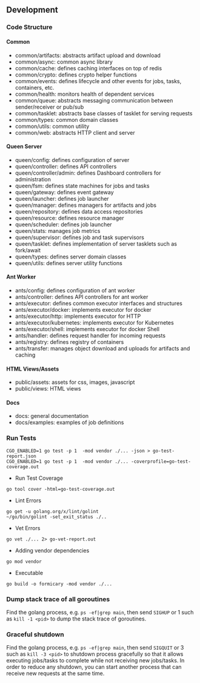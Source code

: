 ## Development

### Code Structure

#### Common
 - common/artifacts: abstracts artifact upload and download
 - common/async: common async library
 - common/cache: defines caching interfaces on top of redis 
 - common/crypto: defines crypto helper functions
 - common/events: defines lifecycle and other events for jobs, tasks, containers, etc. 
 - common/health: monitors health of dependent services
 - common/queue: abstracts messaging communication between sender/receiver or pub/sub
 - common/tasklet: abstracts base classes of tasklet for serving requests
 - common/types: common domain classes
 - common/utils: common utility
 - common/web: abstracts HTTP client and server

#### Queen Server
 - queen/config: defines configuration of server
 - queen/controller: defines API controllers
 - queen/controller/admin: defines Dashboard controllers for administration
 - queen/fsm: defines state machines for jobs and tasks
 - queen/gateway: defines event gateway
 - queen/launcher: defines job launcher
 - queen/manager: defines managers for artifacts and jobs
 - queen/repository: defines data access repositories
 - queen/resource: defines resource manager
 - queen/scheduler: defines job launcher
 - queen/stats: manages job metrics
 - queen/supervisor: defines job and task supervisors
 - queen/tasklet: defines implementation of server tasklets such as fork/await
 - queen/types: defines server domain classes
 - queen/utils: defines server utility functions

#### Ant Worker
- ants/config: defines configuration of ant worker
- ants/controller: defines API controllers for ant worker
- ants/executor: defines common executor interfaces and structures
- ants/executor/docker: implements executor for docker
- ants/executor/http: implements executor for HTTP
- ants/executor/kubernetes: implements executor for Kubernetes
- ants/executor/shell: implements executor for docker Shell
- ants/handler: defines request handler for incoming requests
- ants/registry: defines registry of containers
- ants/transfer: manages object download and uploads for artifacts and caching

#### HTML Views/Assets
 - public/assets: assets for css, images, javascript
 - public/views: HTML views

#### Docs
 - docs: general documentation
 - docs/examples: examples of job definitions

### Run Tests
```
CGO_ENABLED=1 go test -p 1  -mod vendor ./... -json > go-test-report.json
CGO_ENABLED=1 go test -p 1  -mod vendor ./... -coverprofile=go-test-coverage.out
```

- Run Test Coverage
```
go tool cover -html=go-test-coverage.out
```

- Lint Errors
```
go get -u golang.org/x/lint/golint
~/go/bin/golint -set_exit_status ./..
```

- Vet Errors
```
go vet ./... 2> go-vet-report.out
```

- Adding vendor dependencies
```
go mod vendor
```

- Executable
```
go build -o formicary -mod vendor ./...
```

### Dump stack trace of all goroutines
Find the golang process, e.g. `ps -ef|grep main`, then send `SIGHUP` or 1 such as `kill -1 <pid>` to dump the stack trace of goroutines.

### Graceful shutdown 
Find the golang process, e.g. `ps -ef|grep main`, then send `SIGQUIT` or 3 such as `kill -3 <pid>` to shutdown process gracefully so that it allows executing jobs/tasks
to complete while not receiving new jobs/tasks. In order to reduce any shutdown, you can start another process that can receive new requests at the same time.
